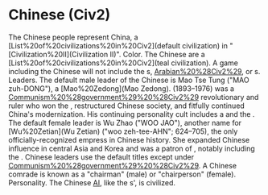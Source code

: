 # Chinese (Civ2)

The Chinese people represent China, a [List%20of%20civilizations%20in%20Civ2](default civilization) in "[Civilization%20II](Civilization II)".
Color.
The Chinese are a [List%20of%20civilizations%20in%20Civ2](teal civilization). A game including the Chinese will not include the s, [Arabian%20%28Civ2%29](Arabs), or s.
Leaders.
The default male leader of the Chinese is Mao Tse Tung ("MAO zuh-DONG"), a [Mao%20Zedong](Mao Zedong). (1893–1976) was a [Communism%20%28government%29%20%28Civ2%29](communist) revolutionary and ruler who won the , restructured Chinese society, and fitfully continued China's modernization. His continuing personality cult includes a and the .
The default female leader is Wu Zhao ("WOO JAO"), another name for [Wu%20Zetian](Wu Zetian) ("woo zeh-tee-AHN"; 624–705), the only officially-recognized empress in Chinese history. She expanded Chinese influence in central Asia and Korea and was a patron of , notably including the .
Chinese leaders use the default titles except under [Communism%20%28government%29%20%28Civ2%29](communism). A Chinese comrade is known as a "chairman" (male) or "chairperson" (female).
Personality.
The Chinese [AI](AI), like the s', is civilized.